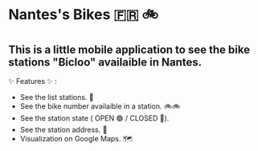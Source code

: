 # Nantes's Bikes 🇫🇷 🚲

## This is a little mobile application to see the bike stations "Bicloo" availaible in Nantes.


✨ Features ✨ : 

- See the list stations. 📄
- See the bike number availaible in a station. 🚲🚲
- See the station state ( OPEN 🟢 / CLOSED 🔴).
- See the station address. 📍
- Visualization on Google Maps. 🗺️ 
